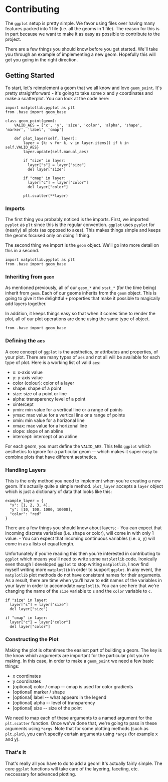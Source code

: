# Contributing
The `ggplot` setup is pretty simple. We favor using files over having many
features packed into 1 file (i.e. all the geoms in 1 file). The reason for
this is in part because we want to make it as easy as possible to contribute
to the project.

There are a few things you should know before you get started. We'll take you
through an example of implementing a new geom. Hopefully this will get you
going in the right direction.


## Getting Started
To start, let's reimplement a geom that we all know and love `geom_point`. It's pretty
straightforward - it's going to take some x and y coordinates and make a
scatterplot. You can look at the code here:

```
import matplotlib.pyplot as plt
from .base import geom_base

class geom_point(geom):
    VALID_AES = ['x', 'y', 'size', 'color', 'alpha', 'shape', 'marker', 'label', 'cmap']

    def plot_layer(self, layer):
        layer = {k: v for k, v in layer.items() if k in self.VALID_AES}
        layer.update(self.manual_aes)

        if "size" in layer:
          layer["s"] = layer["size"]
          del layer["size"]

        if "cmap" in layer:
          layer["c"] = layer["color"]
          del layer["color"]

        plt.scatter(**layer)
```

### Imports
The first thing you probably noticed is the imports. First, we imported `pyplot` as `plt`
since this is the regular convention. `ggplot` uses `pyplot` for (nearly) all plots (as
opposed to axes). This makes things simple and keeps the geoms focused only on doing 1
thing.

The second thing we import is the `geom` object. We'll go into more detail on this in a
second.

```
import matplotlib.pyplot as plt
from .base import geom_base
```

### Inheriting from `geom`
As mentioned previously, all of our `geom_*` and `stat_*` (for the time being) inherit
from `geom`. Each of our geoms inherits from the `geom` object. This is going to give
it the delightful `+` properties that make it possible to magically add layers together.

In addition, it keeps things easy so that when it comes time to render the plot, all of
our plot operations are done using the same type of object.
```
from .base import geom_base
```

### Defining the `aes`
A core concept of `ggplot` is the aesthetics, or attributes and properties, of your plot.
There are many types of `aes` and not all will be available for each type of plot. Here
is a working list of valid `aes`:

- x: x-axis value
- y: y-axis value
- color (colour): color of a layer
- shape: shape of a point
- size: size of a point or line
- alpha: transparency level of a point
- xintercept
- ymin: min value for a vertical line or a range of points
- ymax: max value for a vertical line or a range of points
- xmin: min value for a horizonal line
- xmax: max value for a horizonal line
- slope: slope of an abline
- intercept: intercept of an abline

For each geom, you must define the `VALID_AES`. This tells `ggplot` which aesthetics to
ignore for a particular geom -- which makes it super easy to combine plots that have
different aesthetics.

### Handling Layers
This is the only method you need to implement when you're creating a new geom. It's
actually quite a simple method. `plot_layer` accepts a `layer` object which is just
a dictionary of data that looks like this:
```
example_layer = {
  "x": [1, 2, 3, 4],
  "y": [10, 100, 1000, 10000],
  "color": "red"
}
```
There are a few things you should know about layers;
    - You can expect that incoming discrete variables (i.e. shape or color), will
    come in with only 1 value.
    - You can expect that incoming continuous variables (i.e. x, y) will come in
    as a lists of equal length.

Unfortunately if you're reading this then you're interested in contributing to
`ggplot` which means you'll need to write some `matplotlib` code. Ironically even though
I developed `ggplot` to stop writing `matplotlib`, I now find myself writing more
`matplotlib` in order to support `ggplot`. In any event, the `matplotlib` plot methods
do not have consistent names for their arguments. As a result, there are time when you'll
  have to edit names of the variables in your layer in order to accomodate `matplotlib`.
You can see here that we're changing the name of the `size` variable to `s` and the
`color` variable to `c`.

```
if "size" in layer:
  layer["s"] = layer["size"]
  del layer["size"]

if "cmap" in layer:
  layer["c"] = layer["color"]
  del layer["color"]
```

### Constructing the Plot
Making the plot is oftentimes the easiest part of building a geom. The key is the know
which arguments are important for the particular plot you're making. In this case, in order
to make a `geom_point` we need a few basic things:

- x coordinates
- y coordinates
- [optional] color / cmap -- cmap is used for color gradients
- [optional] marker / shape
- [optional] label -- what appears in the legend
- [optional] alpha -- level of transparency
- [optional] size -- size of the point

We need to map each of these arguments to a named argument for the `plt.scatter` function.
Once we've done that, we're going to pass in these arguments using `*args`. Note that for some
plotting methods (such as `plt.plot`), you can't specify certain arguments using `*args` (for
example x and y).

### That's It
That's really all you have to do to add a geom! It's actually fairly simple. The core `ggplot`
functions will take care of the layering, faceting, etc. neccessary for advanced plotting.


